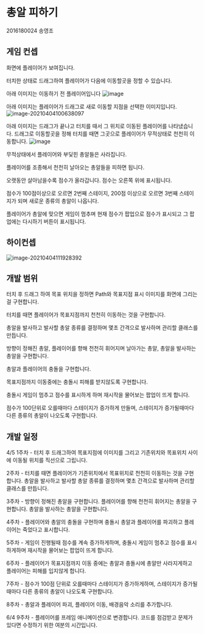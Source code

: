 # 총알 피하기

2016180024 송영조



## 게임 컨셉

화면에 플레이어가 보여집니다.

터치한 상태로 드래그하여 플레이어가 다음에 이동할곳을 정할 수 있습니다.

아래 이미지는 이동하기 전 플레이어입니다
![image](https://user-images.githubusercontent.com/26712352/113496935-ac38a500-9539-11eb-86e1-3228c2d97fc2.png)

아래 이미지는 플레이어가 드래그로 새로 이동할 지점을 선택한 이미지입니다.
![image-20210404100638097](https://user-images.githubusercontent.com/26712352/113496866-e0f82c80-9538-11eb-9b1c-36a869921b18.png)

아래 이미지는 드래그가 끝나고 터치를 때서 그 위치로 이동된 플레이어를 나타냈습니다. 드래그로 이동할곳을 정해 터치를 때면 그곳으로 플레이어가 무적상태로 천천히 이동합니다.
![image](https://user-images.githubusercontent.com/26712352/113496918-7abfd980-9539-11eb-9790-f58ad490d456.png)

무적상태에서 플레이어와 부딫힌 총알들은 사라집니다.

플레이어를 조종해서 천천히 날아오는 총알들을 피하면 됩니다.

오랫동안 살아남을수록 점수가 올라갑니다. 점수는 오른쪽 위에 표시됩니다.

점수가 100점이상으로 오르면 2번째 스테이지, 200점 이상으로 오르면 3번째 스테이지가 되며 새로운 종류의 총알이 나옵니다.

플레이어가 총알에 맞으면 게임이 멈추며 현재 점수가 팝업으로 점수가 표시되고 그 팝업에는 다시하기 버튼이 표시됩니다.



## 하이컨셉

![image-20210404111928392](https://user-images.githubusercontent.com/26712352/113496867-e2295980-9538-11eb-8780-7efbef5c2dac.png)


## 개발 범위

터치 후 드래그 하여 목표 위치을 정하면 Path와 목표지점 표시 이미지를 화면에 그리는걸 구현합니다.

터치를 때면 플레이어가 목표지점까지 천천히 이동하는 것을 구현합니다.

총알을 발사하고 발사할 총알 종류를 결정하며 몇초 간격으로 발사하며 관리할 클래스를 만듭니다.

방향이 정해진 총알, 플레이어를 향해 천천히 휘어지며 날아가는 총알, 총알을 발사하는 총알을 구현합니다.

총알과 플레이어의 충돌을 구현합니다.

목표지점까지 이동중에는 충돌시 피해를 받지않도록 구현합니다.

충돌시 게임이 멈추고 점수를 표시하게 하며 재시작을 물어보는 팝업이 뜨게 합니다.

점수가 100단위로 오를때마다 스테이지가 증가하게 만들며, 스테이지가 증가될때마다 다른 종류의 총알이 나오도록 구현합니다.



## 개발 일정

4/5 1주차 - 터치 후 드래그하여 목표지점에 이미지를 그리고 기존위치와 목표위치 사이에 이동될 위치를 직선으로 그립니다.

2주차 - 터치를 때면 플레이어가 기존위치에서 목표위치로 천천히 이동하는 것을 구현합니다. 총알을 발사하고 발사할 총알 종류를 결정하며 몇초 간격으로 발사하며 관리할 클래스를 만듭니다.

3주차 - 방향이 정해진 총알을 구현합니다. 플레이어를 향해 천천히 휘어지는 총알을 구현합니다. 총알을 발사하는 총알을 구현합니다.

4주차 - 플레이어와 총알의 충돌을 구현하며 충돌시 총알과 플레이어를 파괴하고 플레이어는 죽었다고 표시합니다.

5주차 - 게임이 진행될때 점수를 계속 증가하게하며, 충돌시 게임이 멈추고 점수를 표시하게하며 재시작을 물어보는 팝업이 뜨게 합니다.

6주차 - 플레이어가 목표지점까지 이동 중에는 총알과 충돌시에 총알만 사라지게하고 플레이어는 피해를 입지않게 합니다.

7주차 - 점수가 100점 단위로 오를때마다 스테이지가 증가하게하며, 스테이지가 증가될 때마다 다른 종류의 총알이 나오도록 구현합니다.

8주차 - 총알과 플레이어 파괴, 플레이어 이동, 배경음악 소리를 추가합니다.

6/4 9주차 - 플레이어를 프레임 애니메이션으로 변경합니다. 코드를 점검받고 문제가 있다면 수정하기 위한 여분의 시간입니다.
